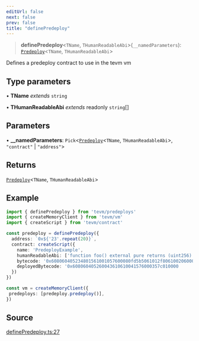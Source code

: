 ```yaml
---
editUrl: false
next: false
prev: false
title: "definePredeploy"
---
```


> **definePredeploy**\<`TName`, `THumanReadableAbi`\>(`__namedParameters`): [`Predeploy`](/reference/tevm/predeploys/classes/predeploy/)\<`TName`, `THumanReadableAbi`\>

Defines a predeploy contract to use in the tevm vm

## Type parameters

• **TName** *extends* `string`

• **THumanReadableAbi** *extends* readonly `string`[]

## Parameters

• **\_\_namedParameters**: `Pick`\<[`Predeploy`](/reference/tevm/predeploys/classes/predeploy/)\<`TName`, `THumanReadableAbi`\>, `"contract"` \| `"address"`\>

## Returns

[`Predeploy`](/reference/tevm/predeploys/classes/predeploy/)\<`TName`, `THumanReadableAbi`\>

## Example

```ts
import { definePredeploy } from 'tevm/predeploys'
import { createMemoryClient } from 'tevm/vm'
import { createScript } from 'tevm/contract'

const predeploy = definePredeploy({
  address: `0x${'23'.repeat(20)}`,
  contract: createScript({
    name: 'PredeployExample',
    humanReadableAbi: ['function foo() external pure returns (uint256)'],
    bytecode: '0x608060405234801561001057600080fd5b5061012f806100206000396000f3fe608060405260043610610041576000357c0100',
    deployedBytecode: '0x608060405260043610610041576000357c010000
  })
})

const vm = createMemoryClient({
 predeploys: [predeploy.predeploy()],
})
```

## Source

[definePredeploy.ts:27](https://github.com/evmts/tevm-monorepo/blob/main/packages/predeploys/src/definePredeploy.ts#L27)
